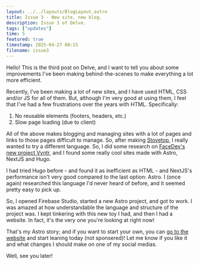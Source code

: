 ```yaml
---
layout: ../../layouts/BlogLayout.astro
title: Issue 3 - New site, new blog.
description: Issue 3 of Delve.
tags: ["updates"]
time: 5
featured: true
timestamp: 2025-04-27 00:15
filename: issue3
---
```


Hello! This is the third post on Delve, and I want to tell you about some improvements I've been making behind-the-scenes to make everything a lot more efficient.

Recently, I've been making a lot of new sites, and I have used HTML, CSS and/or JS for all of them. But, although I'm very good at using them, I feel that I've had a few frustrations over the years with HTML. Specifically:

1. No reusable elements (footers, headers, etc.)
2. Slow page loading (due to client)

All of the above makes blogging and managing sites with a lot of pages and links to those pages difficult to manage. So, after making [Stovetop](https://thestove.top), I really wanted to try a different language. So, I did some research on [FaceDev's new project Vyntr](https://vyntr.com/registry), and I found some really cool sites made with Astro, NextJS and Hugo.

I had tried Hugo before - and found it as inefficient as HTML - and NextJS's performance isn't very good compared to the last option: Astro. I (once again) researched this language I'd never heard of before, and it seemed pretty easy to pick up.

So, I opened Firebase Studio, started a new Astro project, and got to work. I was amazed at how understandable the language and structure of the project was. I kept tinkering with this new toy I had, and then I had a website. In fact, it's the very one you're looking at right now!

That's my Astro story; and if you want to start your own, you can [go to the website](https://astro.build) and start leaning today (not sponsered)! Let me know if you like it and what changes I should make on one of my social medias.

Well, see you later!